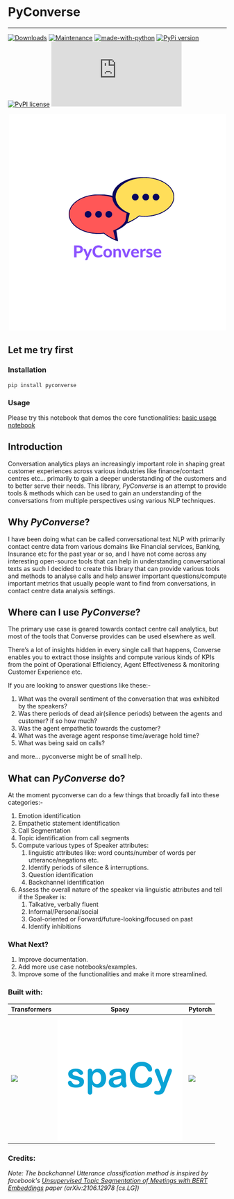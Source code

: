 # PyConverse
-----------
[![Downloads](https://static.pepy.tech/personalized-badge/pyconverse?period=total&units=international_system&left_color=black&right_color=orange&left_text=Downloads)](https://pepy.tech/project/pyconverse)
[![Maintenance](https://img.shields.io/badge/Maintained%3F-yes-green.svg)](https://GitHub.com/Naereen/StrapDown.js/graphs/commit-activity)
[![made-with-python](https://img.shields.io/badge/Made%20with-Python-1f425f.svg)](https://www.python.org/)
[![PyPi version](https://badgen.net/pypi/v/pip/)](https://pypi.com/project/pip)
[![PyPI license](https://img.shields.io/pypi/l/ansicolortags.svg)](https://pypi.python.org/pypi/ansicolortags/)
[![Latest release](https://badgen.net/github/release/Naereen/Strapdown.js)](https://github.com/Naereen/Strapdown.js/releases)

<p align="center">
  <img src="assets/converse.png">
</p>


## Let me try first

### Installation 

```
pip install pyconverse
```

### Usage

Please try this notebook that demos the core functionalities: [basic usage notebook](https://github.com/AnjanaRita/converse/blob/master/notebook/usage.ipynb)

## Introduction

Conversation analytics plays an increasingly important role in shaping great customer experiences across various industries like finance/contact centres etc...
primarily to gain a deeper understanding of the customers and to better serve their needs. This library, *PyConverse* is an attempt to provide tools & methods which can be used to gain an understanding of the conversations from multiple perspectives using various NLP techniques. 

## Why *PyConverse*?

I have been doing what can be called conversational text NLP with primarily contact centre data from various domains like Financial services, Banking, Insurance etc for the past year or so, and I have not come across any interesting open-source tools that can help in understanding conversational texts as such I decided to create this library that can provide various tools and methods to analyse calls and help answer important questions/compute important metrics that usually people want to find from conversations, in contact centre data analysis settings. 

## Where can I use *PyConverse*?

The primary use case is geared towards contact centre call analytics, but most of the tools that Converse provides can be used elsewhere as well. 

There’s a lot of insights hidden in every single call that happens, Converse enables you to extract those insights and compute various kinds of KPIs from the point of Operational Efficiency, Agent Effectiveness & monitoring Customer Experience etc. 

If you are looking to answer questions like these:- 

1. What was the overall sentiment of the conversation that was exhibited by the speakers? 
2. Was there periods of dead air(silence periods) between the agents and customer? if so how much? 
3. Was the agent empathetic towards the customer?
4. What was the average agent response time/average hold time?
5. What was being said on calls? 

and more... pyconverse might be of small help.

## What can *PyConverse* do?

At the moment pyconverse can do a few things that broadly fall into these categories:- 

1. Emotion identification 
2. Empathetic statement identification
3. Call Segmentation
4. Topic identification from call segments
5. Compute various types of Speaker attributes: 
    1. linguistic attributes like: word counts/number of words per utterance/negations etc.
    2. Identify periods of silence & interruptions. 
    3. Question identification
    4. Backchannel identification
6. Assess the overall nature of the speaker via linguistic attributes and tell if the Speaker is: 
    1. Talkative, verbally fluent
    2. Informal/Personal/social
    3. Goal-oriented or Forward/future-looking/focused on past
    4. Identify inhibitions

### What Next?

1. Improve documentation.
2. Add more use case notebooks/examples.
3. Improve some of the functionalities and make it more streamlined. 

### Built with: 

|Transformers|Spacy|Pytorch|
|---|---|---|
|![](https://huggingface.co/front/assets/huggingface_logo-noborder.svg)|![](https://raw.githubusercontent.com/github/explore/8cf1837393d83900e767cc895dcc814d053e2ffe/topics/spacy/spacy.png)|![](https://upload.wikimedia.org/wikipedia/commons/9/96/Pytorch_logo.png)|

### Credits: 

_Note: The backchannel Utterance classification method is inspired by facebook's [Unsupervised Topic Segmentation of Meetings with BERT Embeddings](https://arxiv.org/abs/2106.12978) paper (arXiv:2106.12978 [cs.LG])_

